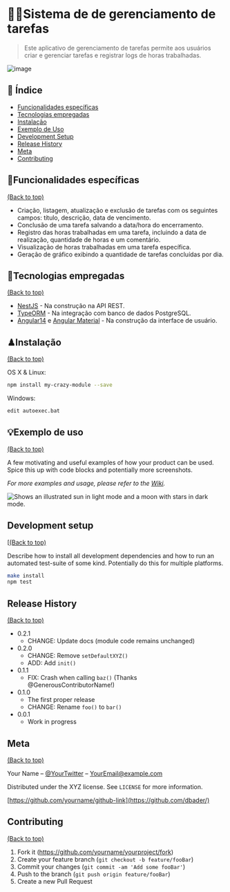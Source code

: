 # 👨‍🏭Sistema de de gerenciamento de tarefas
> Este aplicativo de gerenciamento de tarefas permite aos usuários criar e gerenciar tarefas e registrar logs de horas trabalhadas.
> 
 ![image](https://user-images.githubusercontent.com/17109060/32149040-04f3125c-bd25-11e7-8003-66fd29bc18d4.png)

## 📑 Índice

- [Funcionalidades específicas](#funcionalidades-específicas)
- [Tecnologias empregadas](#tecnologias-empregadas)
- [Instalação](#instalação)
- [Exemplo de Uso](#exemplo-de-uso)
- [Development Setup](#development-setup)
- [Release History](#release-history)
- [Meta](#meta)
- [Contributing](#contributing)
  

## 🧰Funcionalidades específicas
[(Back to top)](#Índice)
- Criação, listagem, atualização e exclusão de tarefas com os seguintes campos: título, descrição, data de vencimento.
- Conclusão de uma tarefa salvando a data/hora do encerramento.
- Registro das horas trabalhadas em uma tarefa, incluindo a data de realização, quantidade de horas e um comentário. 
- Visualização de horas trabalhadas em uma tarefa específica.
- Geração de gráfico exibindo a quantidade de tarefas concluídas por dia.

## 🚀Tecnologias empregadas
[(Back to top)](#Índice)
-  [NestJS](https://nestjs.com/) - Na construção na API REST.
- [TypeORM](https://typeorm.io/) - Na integração com banco de dados PostgreSQL.
- [Angular14](https://angular.io/) e [Angular Material](https://material.angular.io/) - Na construção da interface de usuário.

## ♟Instalação
[(Back to top)](#Índice)

OS X & Linux:

```sh
npm install my-crazy-module --save
```

Windows:

```sh
edit autoexec.bat
```

## 💡Exemplo de uso
[(Back to top)](#Índice)

A few motivating and useful examples of how your product can be used. Spice this up with code blocks and potentially more screenshots.

_For more examples and usage, please refer to the [Wiki][wiki]._

<picture>
  <source media="(prefers-color-scheme: dark)" srcset="https://user-images.githubusercontent.com/25423296/163456776-7f95b81a-f1ed-45f7-b7ab-8fa810d529fa.png">
  <source media="(prefers-color-scheme: light)" srcset="https://user-images.githubusercontent.com/25423296/163456779-a8556205-d0a5-45e2-ac17-42d089e3c3f8.png">
  <img alt="Shows an illustrated sun in light mode and a moon with stars in dark mode." src="https://user-images.githubusercontent.com/25423296/163456779-a8556205-d0a5-45e2-ac17-42d089e3c3f8.png">
</picture>

## Development setup
[[(Back to top)](#Índice)

Describe how to install all development dependencies and how to run an automated test-suite of some kind. Potentially do this for multiple platforms.

```sh
make install
npm test
```

## Release History
[(Back to top)](#Índice)
* 0.2.1
    * CHANGE: Update docs (module code remains unchanged)
* 0.2.0
    * CHANGE: Remove `setDefaultXYZ()`
    * ADD: Add `init()`
* 0.1.1
    * FIX: Crash when calling `baz()` (Thanks @GenerousContributorName!)
* 0.1.0
    * The first proper release
    * CHANGE: Rename `foo()` to `bar()`
* 0.0.1
    * Work in progress

## Meta
[(Back to top)](#Índice)

Your Name – [@YourTwitter](https://twitter.com/dbader_org) – YourEmail@example.com

Distributed under the XYZ license. See ``LICENSE`` for more information.

[https://github.com/yourname/github-link](https://github.com/dbader/)

## Contributing
[(Back to top)](#Índice)
1. Fork it (<https://github.com/yourname/yourproject/fork>)
2. Create your feature branch (`git checkout -b feature/fooBar`)
3. Commit your changes (`git commit -am 'Add some fooBar'`)
4. Push to the branch (`git push origin feature/fooBar`)
5. Create a new Pull Request

<!-- Markdown link & img dfn's -->
[npm-image]: https://img.shields.io/npm/v/datadog-metrics.svg?style=flat-square
[npm-url]: https://npmjs.org/package/datadog-metrics
[npm-downloads]: https://img.shields.io/npm/dm/datadog-metrics.svg?style=flat-square
[travis-image]: https://img.shields.io/travis/dbader/node-datadog-metrics/master.svg?style=flat-square
[travis-url]: https://travis-ci.org/dbader/node-datadog-metrics
[wiki]: https://github.com/yourname/yourproject/wiki
